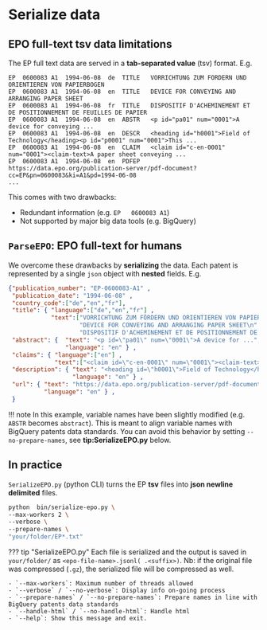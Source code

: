 # Serialize data

## EPO full-text tsv data limitations

The EP full text data are served in a **tab-separated value** (tsv) format. E.g.

``` tsv
EP	0600083	A1	1994-06-08	de	TITLE	VORRICHTUNG ZUM FÖRDERN UND ORIENTIEREN VON PAPIERBOGEN
EP	0600083	A1	1994-06-08	en	TITLE	DEVICE FOR CONVEYING AND ARRANGING PAPER SHEET
EP	0600083	A1	1994-06-08	fr	TITLE	DISPOSITIF D'ACHEMINEMENT ET DE POSITIONNEMENT DE FEUILLES DE PAPIER
EP	0600083	A1	1994-06-08	en	ABSTR	<p id="pa01" num="0001">A device for conveying ...
EP	0600083	A1	1994-06-08	en	DESCR	<heading id="h0001">Field of Technology</heading><p id="p0001" num="0001">This ...
EP	0600083	A1	1994-06-08	en	CLAIM	<claim id="c-en-0001" num="0001"><claim-text>A paper sheet conveying ...
EP	0600083	A1	1994-06-08	en	PDFEP	https://data.epo.org/publication-server/pdf-document?cc=EP&pn=0600083&ki=A1&pd=1994-06-08
...
```

This comes with two drawbacks:

- Redundant information (e.g. `EP	0600083	A1`)
- Not supported by major big data tools (e.g. BigQuery)

## `ParseEPO`: EPO full-text for humans

We overcome these drawbacks by **serializing** the data. Each patent is represented by a single `json` object with
**nested** fields. E.g.

``` json
{"publication_number": "EP-0600083-A1" ,
 "publication_date": "1994-06-08" ,
 "country_code":["de","en","fr"],
 "title": { "language":["de","en","fr"] ,
            "text":["VORRICHTUNG ZUM FÖRDERN UND ORIENTIEREN VON PAPIERBOGEN\n" ,
                    "DEVICE FOR CONVEYING AND ARRANGING PAPER SHEET\n" ,
                    "DISPOSITIF D'ACHEMINEMENT ET DE POSITIONNEMENT DE FEUILLES DE PAPIER\n"] } ,
 "abstract": {  "text": "<p id=\"pa01\" num=\"0001\">A device for ...",
                "language": "en" } ,
 "claims": { "language":["en"] ,
             "text":["<claim id=\"c-en-0001\" num=\"0001\"><claim-text>A paper ..."] } ,
 "description": { "text": "<heading id=\"h0001\">Field of Technology</heading><p ..." ,
                  "language": "en" } ,
 "url": { "text": "https://data.epo.org/publication-server/pdf-document?cc=EP&pn=0600083&ki=A1&pd=1994-06-08\n" ,
          "language": "en" } ,
 }

```

!!! note
    In this example, variable names have been slightly modified (e.g. `ABSTR` becomes `abstract`). This is meant to align
    variable names with BigQuery patents data standards. You can avoid this behavior by setting `--no-prepare-names`, see **tip:SerializeEPO.py** below.


## In practice

`SerializeEPO.py` (python CLI) turns the EP **tsv** files into **json newline delimited** files.

``` bash
python  bin/serialize-epo.py \
--max-workers 2 \
--verbose \
--prepare-names \
"your/folder/EP*.txt"
```

??? tip "SerializeEPO.py"
    Each file is serialized and the output is saved in `your/folder/` as
    `<epo-file-name>.jsonl( .<suffix>)`. Nb: if the original file was compressed (`.gz`), the serialized file will be compressed as well.

    - `--max-workers`: Maximum number of threads allowed
    - `--verbose` / `--no-verbose`: Display info on-going process
    - `--prepare-names` / `--no-prepare-names`: Prepare names in line with BigQuery patents data standards
    - `--handle-html` / `--no-handle-html`: Handle html
    - `--help`: Show this message and exit.
